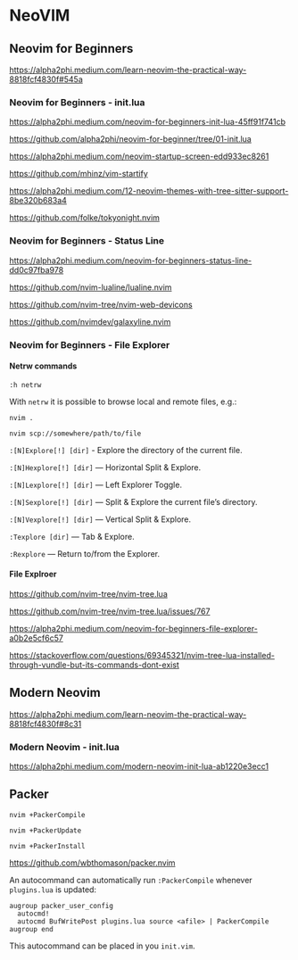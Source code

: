 # NeoVIM

## Neovim for Beginners

https://alpha2phi.medium.com/learn-neovim-the-practical-way-8818fcf4830f#545a

### Neovim for Beginners - init.lua

https://alpha2phi.medium.com/neovim-for-beginners-init-lua-45ff91f741cb

https://github.com/alpha2phi/neovim-for-beginner/tree/01-init.lua

https://alpha2phi.medium.com/neovim-startup-screen-edd933ec8261

https://github.com/mhinz/vim-startify

https://alpha2phi.medium.com/12-neovim-themes-with-tree-sitter-support-8be320b683a4

https://github.com/folke/tokyonight.nvim

### Neovim for Beginners - Status Line

https://alpha2phi.medium.com/neovim-for-beginners-status-line-dd0c97fba978

https://github.com/nvim-lualine/lualine.nvim

https://github.com/nvim-tree/nvim-web-devicons

https://github.com/nvimdev/galaxyline.nvim

### Neovim for Beginners - File Explorer

#### Netrw commands

`:h netrw`

With `netrw` it is possible to browse local and remote files, e.g.:

`nvim .`

`nvim scp://somewhere/path/to/file`

`:[N]Explore[!] [dir]` - Explore the directory of the current file.

`:[N]Hexplore[!] [dir]` — Horizontal Split & Explore.

`:[N]Lexplore[!] [dir]` — Left Explorer Toggle.

`:[N]Sexplore[!] [dir]` — Split & Explore the current file’s directory.

`:[N]Vexplore[!] [dir]` — Vertical Split & Explore.

`:Texplore [dir]` — Tab & Explore.

`:Rexplore` — Return to/from the Explorer.

#### File Explroer

https://github.com/nvim-tree/nvim-tree.lua

https://github.com/nvim-tree/nvim-tree.lua/issues/767

https://alpha2phi.medium.com/neovim-for-beginners-file-explorer-a0b2e5cf6c57

https://stackoverflow.com/questions/69345321/nvim-tree-lua-installed-through-vundle-but-its-commands-dont-exist

## Modern Neovim

https://alpha2phi.medium.com/learn-neovim-the-practical-way-8818fcf4830f#8c31

### Modern Neovim - init.lua

https://alpha2phi.medium.com/modern-neovim-init-lua-ab1220e3ecc1

## Packer

```
nvim +PackerCompile

nvim +PackerUpdate

nvim +PackerInstall
```

https://github.com/wbthomason/packer.nvim

An autocommand can automatically run `:PackerCompile` whenever `plugins.lua` is updated:

```
augroup packer_user_config
  autocmd!
  autocmd BufWritePost plugins.lua source <afile> | PackerCompile
augroup end
```

This autocommand can be placed in you `init.vim`.
